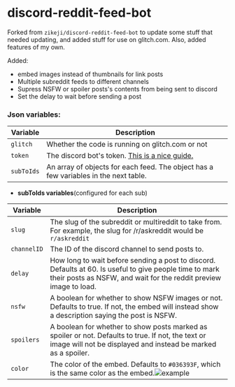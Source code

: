 # discord-reddit-feed-bot

Forked from `zikeji/discord-reddit-feed-bot` to update some stuff that needed updating, and added stuff for use on glitch.com. Also, added features of my own.

Added:
- embed images instead of thumbnails for link posts
- Multiple subreddit feeds to different channels
- Supress NSFW or spoiler posts's contents from being sent to discord
- Set the delay to wait before sending a post

### Json variables:

Variable | Description
-------- | -----------
`glitch` | Whether the code is running on glitch.com or not
`token` | The discord bot's token. [This is a nice guide.](https://github.com/reactiflux/discord-irc/wiki/Creating-a-discord-bot-&-getting-a-token)
`subToIds` | An array of objects for each feed. The object has a few variables in the next table.

- **subToIds variables**(configured for each sub)

Variable | Description
-------- | -----------
`slug` | The slug of the subreddit or multireddit to take from. For example, the slug for /r/askreddit would be `r/askreddit`
`channelID` | The ID of the discord channel to send posts to.
`delay` | How long to wait before sending a post to discord. Defaults at 60. Is useful to give people time to mark their posts as NSFW, and wait for the reddit preview image to load.
`nsfw` | A boolean for whether to show NSFW images or not. Defaults to true. If not, the embed will instead show a description saying the post is NSFW.
`spoilers` | A boolean for whether to show posts marked as spoiler or not. Defaults to true. If not, the text or image will not be displayed and instead be marked as a spoiler.
`color` | The color of the embed. Defaults to `#036393F`, which is the same color as the embed.![example](https://i.imgur.com/RucygrK.png)

